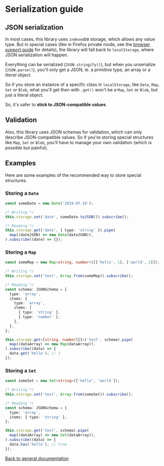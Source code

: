 # Serialization guide

## JSON serialization

In most cases, this library uses `indexedDB` storage, which allows any value type.
But in special cases (like in Firefox private mode,
see the [browser support guide](./BROWSERS_SUPPORT.md) for details),
the library will fall back to `localStorage`, where JSON serialization will happen.

Everything can be serialized (`JSON.stringify()`), but when you unserialize (`JSON.parse()`),
you'll only get a JSON, ie. a primitive type, an array or a *literal* object.

So if you store an instance of a specific class in `localStorage`, like `Date`, `Map`, `Set` or `Blob`,
what you'll get then with `.get()` won't be a `Map`, `Set` or `Blob`, but just a literal object.

So, it's safer to **stick to JSON-compatible values**.

## Validation

Also, this library uses JSON schemas for validation, which can only describe JSON-compatible values.
So if you're storing special structures like `Map`, `Set` or `Blob`,
you'll have to manage your own validation (which is possible but painful).

## Examples

Here are some examples of the recommended way to store special structures.

### Storing a `Date`

```typescript
const someDate = new Date('2019-07-19');

/* Writing */
this.storage.set('date', someDate.toJSON()).subscribe();

/* Reading */
this.storage.get('date', { type: 'string' }).pipe(
  map((dateJSON) => new Date(dateJSON)),
).subscribe((date) => {});
```

### Storing a `Map`

```typescript
const someMap = new Map<string, number>([['hello', 1], ['world', 2]]);

/* Writing */
this.storage.set('test', Array.from(someMap)).subscribe();

/* Reading */
const schema: JSONSchema = {
  type: 'array',
  items: {
    type: 'array',
    items: [
      { type: 'string' },
      { type: 'number' },
    ],
  },
};

this.storage.get<[string, number][]>('test', schema).pipe(
  map((dataArray) => new Map(dataArray)),
).subscribe((data) => {
  data.get('hello'); // 1
});
```

### Storing a `Set`

```typescript
const someSet = new Set<string>(['hello', 'world']);

/* Writing */
this.storage.set('test', Array.from(someSet)).subscribe();

/* Reading */
const schema: JSONSchema = {
  type: 'array',
  items: { type: 'string' },
};

this.storage.get('test', schema).pipe(
  map((dataArray) => new Set(dataArray)),
).subscribe((data) => {
  data.has('hello'); // true
});
```

[Back to general documentation](../README.md)
